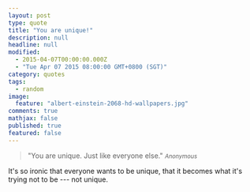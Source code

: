 ```yaml
---
layout: post
type: quote
title: "You are unique!"
description: null
headline: null
modified: 
  - 2015-04-07T00:00:00.000Z
  - "Tue Apr 07 2015 08:00:00 GMT+0800 (SGT)"
category: quotes
tags: 
  - random
image: 
  feature: "albert-einstein-2068-hd-wallpapers.jpg"
comments: true
mathjax: false
published: true
featured: false
---
```


>&quot;You are unique. Just like everyone else.&quot;
><small><cite title="Anonymous">Anonymous</cite></small>

It's so ironic that everyone wants to be unique, that it becomes what it's trying not to be --- not unique.

<!--
People strive to be unique aside from everybody else.
I'm not saying it's bad. But is it that bad to be not? To be average and the same. To have common interests and skills to share and be able to relate with?

Am I suggesting you to be mediocre? No! I'm just saying that its not bad to not be unique.

PS: I need to work on my synonyms.
-->